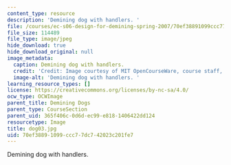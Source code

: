```yaml
---
content_type: resource
description: 'Demining dog with handlers. '
file: /courses/ec-s06-design-for-demining-spring-2007/70ef38891099ccc77dc742023c201fe7_dog03.jpg
file_size: 114489
file_type: image/jpeg
hide_download: true
hide_download_original: null
image_metadata:
  caption: Demining dog with handlers.
  credit: 'Credit: Image courtesy of MIT OpenCourseWare, course staff, and students.'
  image-alt: 'Demining dog with handlers. '
learning_resource_types: []
license: https://creativecommons.org/licenses/by-nc-sa/4.0/
ocw_type: OCWImage
parent_title: Demining Dogs
parent_type: CourseSection
parent_uid: 365f406c-0d6d-ec99-e818-1406422dd124
resourcetype: Image
title: dog03.jpg
uid: 70ef3889-1099-ccc7-7dc7-42023c201fe7
---
```

Demining dog with handlers. 